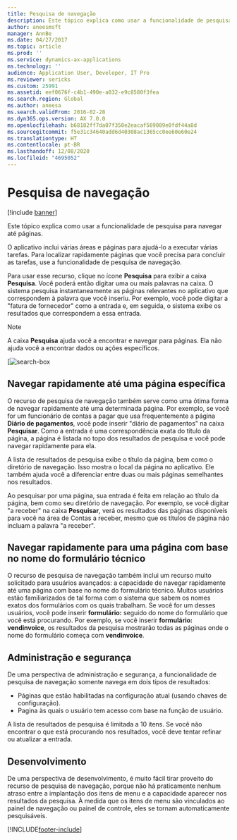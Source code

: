 ```yaml
---
title: Pesquisa de navegação
description: Este tópico explica como usar a funcionalidade de pesquisa para navegar até páginas.
author: aneesmsft
manager: AnnBe
ms.date: 04/27/2017
ms.topic: article
ms.prod: ''
ms.service: dynamics-ax-applications
ms.technology: ''
audience: Application User, Developer, IT Pro
ms.reviewer: sericks
ms.custom: 25991
ms.assetid: eef0676f-c4b1-490e-a032-e9c8580f3fea
ms.search.region: Global
ms.author: aneesa
ms.search.validFrom: 2016-02-28
ms.dyn365.ops.version: AX 7.0.0
ms.openlocfilehash: b68182ff7da07f350e2eacaf569089e0fdf44a8d
ms.sourcegitcommit: f5e31c34640add6d40308ac1365cc0ee60e60e24
ms.translationtype: HT
ms.contentlocale: pt-BR
ms.lasthandoff: 12/08/2020
ms.locfileid: "4695052"
---
```

# <a name="navigation-search"></a>Pesquisa de navegação

[!include [banner](../includes/banner.md)]

Este tópico explica como usar a funcionalidade de pesquisa para navegar até páginas.

O aplicativo inclui várias áreas e páginas para ajudá-lo a executar várias tarefas. Para localizar rapidamente páginas que você precisa para concluir as tarefas, use a funcionalidade de pesquisa de navegação.

Para usar esse recurso, clique no ícone **Pesquisa** para exibir a caixa **Pesquisa**. Você poderá então digitar uma ou mais palavras na caixa. O sistema pesquisa instantaneamente as páginas relevantes no aplicativo que correspondem à palavra que você inseriu. Por exemplo, você pode digitar a "fatura de fornecedor" como a entrada e, em seguida, o sistema exibe os resultados que correspondem a essa entrada.

> [!NOTE]
> A caixa **Pesquisa** ajuda você a encontrar e navegar para páginas. Ela não ajuda você a encontrar dados ou ações específicos.

[![search-box](media/navigation-search.png "Caixa Pesquisar")

## <a name="quickly-navigate-to-a-particular-page"></a>Navegar rapidamente até uma página específica

O recurso de pesquisa de navegação também serve como uma ótima forma de navegar rapidamente até uma determinada página. Por exemplo, se você for um funcionário de contas a pagar que usa frequentemente a página **Diário de pagamentos**, você pode inserir "diário de pagamentos" na caixa **Pesquisar**. Como a entrada é uma correspondência exata do título da página, a página é listada no topo dos resultados de pesquisa e você pode navegar rapidamente para ela.

A lista de resultados de pesquisa exibe o título da página, bem como o diretório de navegação. Isso mostra o local da página no aplicativo. Ele também ajuda você a diferenciar entre duas ou mais páginas semelhantes nos resultados.

Ao pesquisar por uma página, sua entrada é feita em relação ao título da página, bem como seu diretório de navegação. Por exemplo, se você digitar "a receber" na caixa **Pesquisar**, verá os resultados das páginas disponíveis para você na área de Contas a receber, mesmo que os títulos de página não incluam a palavra "a receber".

## <a name="quickly-navigate-to-a-page-based-on-the-technical-form-name"></a>Navegar rapidamente para uma página com base no nome do formulário técnico

O recurso de pesquisa de navegação também inclui um recurso muito solicitado para usuários avançados: a capacidade de navegar rapidamente até uma página com base no nome do formulário técnico. Muitos usuários estão familiarizados de tal forma com o sistema que sabem os nomes exatos dos formulários com os quais trabalham. Se você for um desses usuários, você pode inserir **formulário:** seguido do nome do formulário que você está procurando. Por exemplo, se você inserir **formulário: vendinvoice**, os resultados da pesquisa mostrarão todas as páginas onde o nome do formulário começa com **vendinvoice**.

## <a name="administration-and-security"></a>Administração e segurança

De uma perspectiva de administração e segurança, a funcionalidade de pesquisa de navegação somente navega em dois tipos de resultados:

- Páginas que estão habilitadas na configuração atual (usando chaves de configuração).
- Pagina às quais o usuário tem acesso com base na função de usuário.

A lista de resultados de pesquisa é limitada a 10 itens. Se você não encontrar o que está procurando nos resultados, você deve tentar refinar ou atualizar a entrada.

## <a name="development"></a>Desenvolvimento

De uma perspectiva de desenvolvimento, é muito fácil tirar proveito do recurso de pesquisa de navegação, porque não há praticamente nenhum atraso entre a implantação dos itens de menu e a capacidade aparecer nos resultados da pesquisa. À medida que os itens de menu são vinculados ao painel de navegação ou painel de controle, eles se tornam automaticamente pesquisáveis.


[!INCLUDE[footer-include](../../../includes/footer-banner.md)]